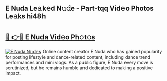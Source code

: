 ## E Nuda Le𝚊k𝚎d N𝚞𝚍e - Part-tqq Vid𝚎o Photos Le𝚊ks hi48h

# <h2><a href="http://fbfzkm8.evod.top/?m=E+Nuda">🔗 👉🔴 E Nuda Vid𝚎o Ph𝚘t𝚘s</a></h2>

[![E Nuda N𝚞d𝚎s](https://i.imgur.com/8V9OHl7.gif)](http://fbfzkm8.evod.top/?m=E+Nuda)
Online content creator E Nuda who has gained popularity for posting lifestyle and dance-related content, including dance trend performances and mini vlogs. As a public figure, E Nuda every move is scrutinized, but he remains humble and dedicated to making a positive impact. 
